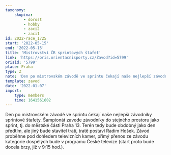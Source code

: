 ```yaml
---
taxonomy:
    skupina:
        - dorost
        - hobby
        - zaci2
        - zaci1
id: 2022-race_1725
start: '2022-05-15'
end: '2022-05-15'
title: 'Mistrovství ČR sprintových štafet'
link: 'https://oris.orientacnisporty.cz/Zavod?id=5799'
orisid: '5799'
place: Praha
type: Z
note: 'Den po mistrovském závodě ve sprintu čekají naše nejlepší závodníky sprintové štafety. Šampionát zavede závodníky do stejného prostoru jako sprint, tj. do městské části Praha 13. Terén tedy bude obdobný jako den předtím, ale jiný bude stavitel tratí, tratě postaví Radim Hošek. Závod proběhne pod dohledem televizních kamer, přímý přenos ze závodu kategorie dospělých bude v programu České televize (start proto bude docela brzy, již v 9:15 hod.). '
template: zavod
date: '2022-01-07'
import:
    type: members
    time: 1641561602
---
```


Den po mistrovském závodě ve sprintu čekají naše nejlepší závodníky sprintové štafety. Šampionát zavede závodníky do stejného prostoru jako sprint, tj. do městské části Praha 13. Terén tedy bude obdobný jako den předtím, ale jiný bude stavitel tratí, tratě postaví Radim Hošek. Závod proběhne pod dohledem televizních kamer, přímý přenos ze závodu kategorie dospělých bude v programu České televize (start proto bude docela brzy, již v 9:15 hod.). 
